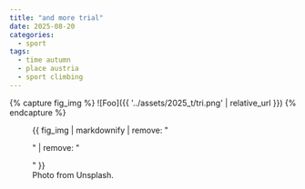 ```yaml
---
title: "and more trial"
date: 2025-08-20
categories:
  - sport
tags:
  - time autumn
  - place austria
  - sport climbing
---
```


{% capture fig_img %}
![Foo]({{ '../assets/2025_t/tri.png' | relative_url }})
{% endcapture %}

<figure>
  {{ fig_img | markdownify | remove: "<p>" | remove: "</p>" }}
  <figcaption>Photo from Unsplash.</figcaption>
</figure>
